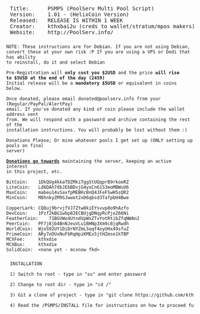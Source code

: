 <pre style='text-align:middle;'>
<div id='titlenshit' style='padding:10 10 10 10;width:800; word-wrap:break-word;'>Title:      PSMPS (PoolServ Multi Pool Script)
Version:    1.01 - (HelixCoin Version)
Released:   RELEASE IS WITHIN 1 WEEK
Creator:    kthxbai2u (creds to wallet/stratum/mpos makers)
Website:    http://PoolServ.info/</div></pre>

<pre><code>NOTE: These instructions are for Debian. If you are not using Debian, 
convert these at your own risk :P If you are using a VPS or Dedi that has ability
to reinstall, do it and select Debian
</code></pre>

<pre><code>Pre-Registration will <b>only cost you $2USD</b> and the price <b>will rise
to $5USD at the end of the day (2459)</b>
Initial release will be a <b>mandatory $5USD</b> or equivalent in coins below.

Once donated, please email donated@poolserv.info from your (Regular/PayPal/AlertPay)
email. If you've donated any kind of coin please include the wallet address sent 
from. We will respond with a password and archive containing the rest of the 
installation instructions. You will probably be lost without them :)

Donations Please; Or mine whatever pools I get set up (ONLY setting up pools on final 
server)   

<b><u>Donations go towards</u></b> maintaining the server, keeping an active interest
in this project, etc.

BitCoin:    1DkQUg4kkaTDZMkiTgg5tUQqprB9rkoeRZ
LiteCoin:   Ld6DAh7dbJEbBDvjG4yxCn61S3moMBWuU6
MaxCoin:    mabeu14vSaxfpMEBKcBnQ4JFeFSwH5sQR2
MinCoin:    M8hnkyZM9SJwwot2xD6qbsd3TafpbH4Bwe

CopperLark: CQQuj9brvjfVJ7Ztw8kiEYsvvp8o9hAzfo
DevCoin:    1Pzf2kBG1wbp82ECBUjgDNqyRcPjoZ66Ni
FeatherCoin:    71BGVWo4UtndVpWxZTvYotRtibZfqNWAn2
PeerCoin:   PF7j8jb4BnNJeuVLu1BHNp3Xm9c8jqRwdh
WorldCoin:  WjoS92UY1DiDrNYZmLSoqf4oyUHx49sfuZ
PrimeCoin:  ARy7oDUxNuFbRqHpiKMEx5jtHZmse1kTBP
MCXFee:     kthxdie
MCXBux:     kthxdie
SolidCoin:  &lt;none yet - mcxnow fkd&gt;
</code></pre>

<pre><code><div id='titlenshit' style='padding:10 10 10 10;text-align:left;width:780px;word-wrap:break-word;'>INSTALLATION

1) Switch to root - type in "su" and enter password

2) Change to root dir - type in "cd /"

3) Git a clone of project - type in "git clone https://github.com/kthxbai2u/PSMPS.git /PSMPS/"

4) Read the /PSMPS/INSTALL file for instructions on how to proceed further with installation.

</div></code></pre>

</article></center>
